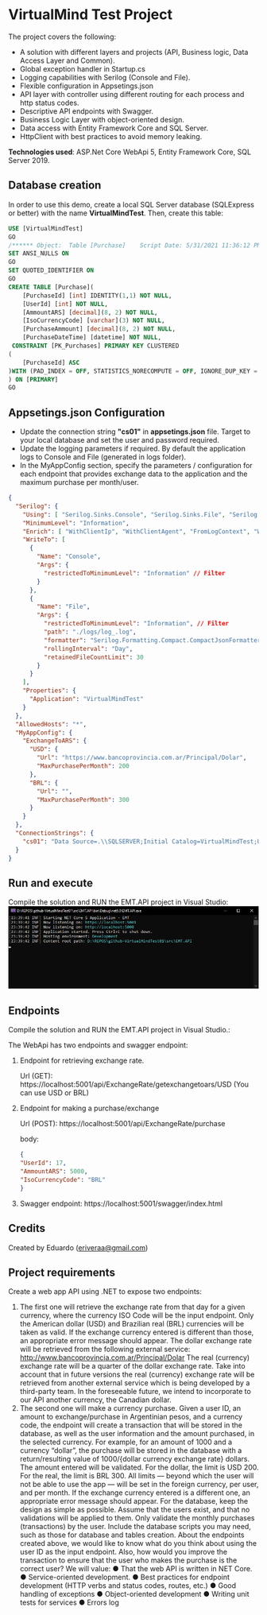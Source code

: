 # VirtualMind Test Project

The project covers the following:

- A solution with different layers and projects (API, Business logic, Data Access Layer and Common).
- Global exception handler in Startup.cs
- Logging capabilities with Serilog (Console and File).
- Flexible configuration in Appsetings.json
- API layer with controller using different routing for each process and http status codes.
- Descriptive API endpoints with Swagger.
- Business Logic Layer with object-oriented design.
- Data access with Entity Framework Core and SQL Server.
- HttpClient with best practices to avoid memory leaking.

**Technologies used**: ASP.Net Core WebApi 5, Entity Framework Core, SQL Server 2019.

## Database creation

In order to use this demo, create a local SQL Server database (SQLExpress or better) with the name **VirtualMindTest**. Then, create this table:

```sql
USE [VirtualMindTest]
GO
/****** Object:  Table [Purchase]    Script Date: 5/31/2021 11:36:12 PM ******/
SET ANSI_NULLS ON
GO
SET QUOTED_IDENTIFIER ON
GO
CREATE TABLE [Purchase](
	[PurchaseId] [int] IDENTITY(1,1) NOT NULL,
	[UserId] [int] NOT NULL,
	[AmmountARS] [decimal](8, 2) NOT NULL,
	[IsoCurrencyCode] [varchar](3) NOT NULL,
	[PurchaseAmmount] [decimal](8, 2) NOT NULL,
	[PurchaseDateTime] [datetime] NOT NULL,
 CONSTRAINT [PK_Purchases] PRIMARY KEY CLUSTERED 
(
	[PurchaseId] ASC
)WITH (PAD_INDEX = OFF, STATISTICS_NORECOMPUTE = OFF, IGNORE_DUP_KEY = OFF, ALLOW_ROW_LOCKS = ON, ALLOW_PAGE_LOCKS = ON) ON [PRIMARY]
) ON [PRIMARY]
GO
```

## Appsetings.json Configuration

- Update the connection string **"cs01"** in **appsetings.json** file. Target to your local database and set the user and password required.
- Update the logging parameters if required. By default the application logs to Console and File (generated in logs folder).
- In the MyAppConfig section, specify the parameters / configuration for each endpoint that provides exchange data to the application and the maximum purchase per month/user.

```json
{
  "Serilog": {
    "Using": [ "Serilog.Sinks.Console", "Serilog.Sinks.File", "Serilog.Enrichers.ClientInfo" ],
    "MinimumLevel": "Information",
    "Enrich": [ "WithClientIp", "WithClientAgent", "FromLogContext", "WithMachineName", "WithThreadId" ],
    "WriteTo": [
      {
        "Name": "Console",
        "Args": {
          "restrictedToMinimumLevel": "Information" // Filter
        }
      },
      {
        "Name": "File",
        "Args": {
          "restrictedToMinimumLevel": "Information", // Filter
          "path": "./logs/log_.log",
          "formatter": "Serilog.Formatting.Compact.CompactJsonFormatter, Serilog.Formatting.Compact",
          "rollingInterval": "Day",
          "retainedFileCountLimit": 30
        }
      }
    ],
    "Properties": {
      "Application": "VirtualMindTest"
    }
  },
  "AllowedHosts": "*",
  "MyAppConfig": {
    "ExchangeToARS": {
      "USD": {
        "Url": "https://www.bancoprovincia.com.ar/Principal/Dolar",
        "MaxPurchasePerMonth": 200
      },
      "BRL": {
        "Url": "",
        "MaxPurchasePerMonth": 300
      }
    }
  },
  "ConnectionStrings": {
    "cs01": "Data Source=.\\SQLSERVER;Initial Catalog=VirtualMindTest;User ID=sa;Password=Passw0rd;"
  }
}

```

## Run and execute

Compile the solution and RUN the EMT.API project in Visual Studio:
![image info](./Screenshots/screen01.png)



## Endpoints

Compile the solution and RUN the EMT.API project in Visual Studio.:

The WebApi has two endpoints and swagger endpoint:

1. Endpoint for retrieving exchange rate.
   
   Url (GET): https://localhost:5001/api/ExchangeRate/getexchangetoars/USD
   (You can use USD or BRL)

2. Endpoint for making a purchase/exchange
   
   Url (POST): https://localhost:5001/api/ExchangeRate/purchase
   
   body:
   
   ```json
   {
   "UserId": 17,
   "AmmountARS": 5000,
   "IsoCurrencyCode": "BRL"
   } 
   ```
3. Swagger endpoint: https://localhost:5001/swagger/index.html


## Credits
Created by Eduardo (eriveraa@gmail.com)


## Project requirements
Create a web app API using .NET to expose two endpoints:

1) The first one will retrieve the exchange rate from that day for a given currency, where the
   currency ISO Code will be the input endpoint. Only the American dollar (USD) and Brazilian
   real (BRL) currencies will be taken as valid. If the exchange currency entered is different than
   those, an appropriate error message should appear.
   The dollar exchange rate will be retrieved from the following external service:
   http://www.bancoprovincia.com.ar/Principal/Dolar
   The real (currency) exchange rate will be a quarter of the dollar exchange rate.
   Take into account that in future versions the real (currency) exchange rate will be retrieved
   from another external service which is being developed by a third-party team. In the
   foreseeable future, we intend to incorporate to our API another currency, the Canadian
   dollar.
2) The second one will make a currency purchase. Given a user ID, an amount to
   exchange/purchase in Argentinian pesos, and a currency code, the endpoint will create a
   transaction that will be stored in the database, as well as the user information and the
   amount purchased, in the selected currency. For example, for an amount of 1000 and a
   currency “dollar”, the purchase will be stored in the database with a return/resulting value of
   1000/{dollar currency exchange rate} dollars.
   The amount entered will be validated. For the dollar, the limit is USD 200. For the real, the
   limit is BRL 300. All limits — beyond which the user will not be able to use the app — will be
   set in the foreign currency, per user, and per month. If the exchange currency entered is a
   different one, an appropriate error message should appear.
   For the database, keep the design as simple as possible. Assume that the users exist, and that
   no validations will be applied to them. Only validate the monthly purchases (transactions) by
   the user. Include the database scripts you may need, such as those for database and tables
   creation.
   About the endpoints created above, we would like to know what do you think about using the
   user ID as the input endpoint. Also, how would you improve the transaction to ensure that the
   user who makes the purchase is the correct user?
   We will value:
   ● That the web API is written in NET Core.
   ● Service-oriented development.
   ● Best practices for endpoint development (HTTP verbs and status codes, routes, etc.)
   ● Good handling of exceptions
   ● Object-oriented development
   ● Writing unit tests for services
   ● Errors log
